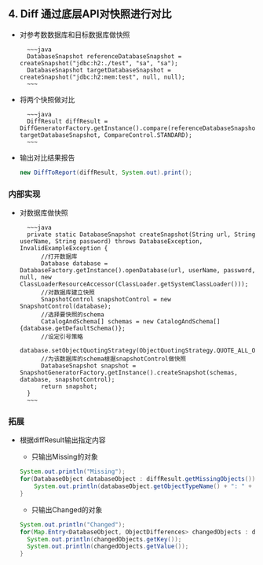 ## 4. Diff 通过底层API对快照进行对比

- 对参考数数据库和目标数据库做快照

        ~~~java
        DatabaseSnapshot referenceDatabaseSnapshot = createSnapshot("jdbc:h2:./test", "sa", "sa");
        DatabaseSnapshot targetDatabaseSnapshot = createSnapshot("jdbc:h2:mem:test", null, null);
        ~~~
        
- 将两个快照做对比

        ~~~java
        DiffResult diffResult = DiffGeneratorFactory.getInstance().compare(referenceDatabaseSnapshot, targetDatabaseSnapshot, CompareControl.STANDARD);
        ~~~

- 输出对比结果报告

    ~~~java
    new DiffToReport(diffResult, System.out).print();
    ~~~

### 内部实现

- 对数据库做快照

        ~~~java
        private static DatabaseSnapshot createSnapshot(String url, String userName, String password) throws DatabaseException, InvalidExampleException {
            //打开数据库
            Database database = DatabaseFactory.getInstance().openDatabase(url, userName, password, null, new ClassLoaderResourceAccessor(ClassLoader.getSystemClassLoader()));
            //对数据库建立快照
            SnapshotControl snapshotControl = new SnapshotControl(database);
            //选择要快照的schema
            CatalogAndSchema[] schemas = new CatalogAndSchema[]{database.getDefaultSchema()};
            //设定引号策略
            database.setObjectQuotingStrategy(ObjectQuotingStrategy.QUOTE_ALL_OBJECTS);
            //为该数据库的schema根据snapshotControl做快照
            DatabaseSnapshot snapshot = SnapshotGeneratorFactory.getInstance().createSnapshot(schemas, database, snapshotControl);
            return snapshot;
        }
        ~~~

### 拓展

- 根据diffResult输出指定内容

    - 只输出Missing的对象
    
    ~~~java
    System.out.println("Missing");
    for(DatabaseObject databaseObject : diffResult.getMissingObjects()){
        System.out.println(databaseObject.getObjectTypeName() + ": " + databaseObject.getName());
    }
    ~~~

    - 只输出Changed的对象
    
    ~~~java
    System.out.println("Changed");
    for(Map.Entry<DatabaseObject, ObjectDifferences> changedObjects : diffResult.getChangedObjects().entrySet()){  
      System.out.println(changedObjects.getKey());
      System.out.println(changedObjects.getValue());
    }
    ~~~